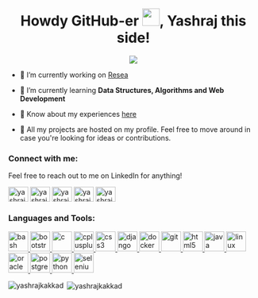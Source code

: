 <h1 align="center">Howdy GitHub-er <img src="https://raw.githubusercontent.com/MartinHeinz/MartinHeinz/master/wave.gif" width="35px">, Yashraj this side!</h1>

<p align="center">
<img src="https://media.giphy.com/media/27c7Jo2GU5tpCEQT0y/giphy.gif">
</p>

- 🔭 I’m currently working on [Resea](https://github.com/nuta/resea)

- 🌱 I’m currently learning **Data Structures, Algorithms and Web Development**

- 📄 Know about my experiences [here](https://drive.google.com/file/d/1wmVce2fcuXFbj_0CUIla5epeQ78CO_dp/view?usp=sharing)

- 🔧 All my projects are hosted on my profile. Feel free to move around in case you're looking for ideas or contributions.

<h3 align="left">Connect with me:</h3>
Feel free to reach out to me on LinkedIn for anything!
<p align="left">
<a href="https://linkedin.com/in/yashrajk" target="blank"><img align="center" src="https://cdn.jsdelivr.net/npm/simple-icons@3.0.1/icons/linkedin.svg" alt="yashrajk" height="30" width="40" /></a>
<a href="https://instagram.com/yashrajkakkad" target="blank"><img align="center" src="https://cdn.jsdelivr.net/npm/simple-icons@3.0.1/icons/instagram.svg" alt="yashrajkakkad" height="30" width="40" /></a>
<a href="https://www.codechef.com/users/yashrajkakkad" target="blank"><img align="center" src="https://cdn.jsdelivr.net/npm/simple-icons@3.1.0/icons/codechef.svg" alt="yashrajkakkad" height="30" width="40" /></a>
<a href="https://codeforces.com/profile/yashrajkakkad" target="blank"><img align="center" src="https://cdn.jsdelivr.net/npm/simple-icons@3.0.1/icons/codeforces.svg" alt="yashrajkakkad" height="30" width="40" /></a>
<a href="https://www.leetcode.com/yashrajkakkad" target="blank"><img align="center" src="https://cdn.jsdelivr.net/npm/simple-icons@3.0.1/icons/leetcode.svg" alt="yashrajkakkad" height="30" width="40" /></a>
</p>

<h3 align="left">Languages and Tools:</h3>
<p align="left"> <a href="https://www.gnu.org/software/bash/" target="_blank"> <img src="https://www.vectorlogo.zone/logos/gnu_bash/gnu_bash-icon.svg" alt="bash" width="40" height="40"/> </a> <a href="https://getbootstrap.com" target="_blank"> <img src="https://devicons.github.io/devicon/devicon.git/icons/bootstrap/bootstrap-plain.svg" alt="bootstrap" width="40" height="40"/> </a> <a href="https://www.cprogramming.com/" target="_blank"> <img src="https://devicons.github.io/devicon/devicon.git/icons/c/c-original.svg" alt="c" width="40" height="40"/> </a> <a href="https://www.w3schools.com/cpp/" target="_blank"> <img src="https://devicons.github.io/devicon/devicon.git/icons/cplusplus/cplusplus-original.svg" alt="cplusplus" width="40" height="40"/> </a> <a href="https://www.w3schools.com/css/" target="_blank"> <img src="https://devicons.github.io/devicon/devicon.git/icons/css3/css3-original-wordmark.svg" alt="css3" width="40" height="40"/> </a> <a href="https://www.djangoproject.com/" target="_blank"> <img src="https://devicons.github.io/devicon/devicon.git/icons/django/django-original.svg" alt="django" width="40" height="40"/> </a> <a href="https://www.docker.com/" target="_blank"> <img src="https://devicons.github.io/devicon/devicon.git/icons/docker/docker-original-wordmark.svg" alt="docker" width="40" height="40"/> </a> <a href="https://git-scm.com/" target="_blank"> <img src="https://www.vectorlogo.zone/logos/git-scm/git-scm-icon.svg" alt="git" width="40" height="40"/> </a> <a href="https://www.w3.org/html/" target="_blank"> <img src="https://devicons.github.io/devicon/devicon.git/icons/html5/html5-original-wordmark.svg" alt="html5" width="40" height="40"/> </a> <a href="https://www.java.com" target="_blank"> <img src="https://devicons.github.io/devicon/devicon.git/icons/java/java-original-wordmark.svg" alt="java" width="40" height="40"/> </a> <a href="https://www.linux.org/" target="_blank"> <img src="https://devicons.github.io/devicon/devicon.git/icons/linux/linux-original.svg" alt="linux" width="40" height="40"/> </a> <a href="https://www.oracle.com/" target="_blank"> <img src="https://devicons.github.io/devicon/devicon.git/icons/oracle/oracle-original.svg" alt="oracle" width="40" height="40"/> </a> <a href="https://www.postgresql.org" target="_blank"> <img src="https://devicons.github.io/devicon/devicon.git/icons/postgresql/postgresql-original-wordmark.svg" alt="postgresql" width="40" height="40"/> </a> <a href="https://www.python.org" target="_blank"> <img src="https://devicons.github.io/devicon/devicon.git/icons/python/python-original.svg" alt="python" width="40" height="40"/> </a> <a href="https://www.selenium.dev" target="_blank"> <img src="https://raw.githubusercontent.com/detain/svg-logos/780f25886640cef088af994181646db2f6b1a3f8/svg/selenium-logo.svg" alt="selenium" width="40" height="40"/> </a> </p>

<p><img align="left" src="https://github-readme-stats.vercel.app/api/top-langs?username=yashrajkakkad&show_icons=true&locale=en&layout=compact" alt="yashrajkakkad" /></p>

<p>&nbsp;<img align="center" src="https://github-readme-stats.vercel.app/api?username=yashrajkakkad&show_icons=true&locale=en" alt="yashrajkakkad" /></p>
